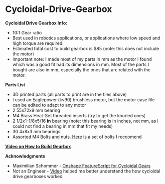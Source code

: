 # Cycloidal-Drive-Gearbox

**Cycloidal Drive Gearbox Info:**
- 10:1 Gear ratio
- Best used in robotics applications, or applications where low speed and high torque are required
- Estimated total cost to build gearbox is $85 (note: this does not include the motor)
- Important note: I made most of my parts in mm as the motor I found which was a good fit had its dimensions in mm. Most of the parts I bought are also in mm, especially the ones that are related with the motor. 

**Parts List**
- 3D printed parts (all parts to print are in the files above)
- I used an Eaglepower (kv90) brushless motor, but the motor case file can be edited to adapt to any motor
- 2 55x72x9 mm bearing
- M4 Brass Heat-Set threaded inserts (try to get the knurled ones)
- 2 1/2x1-1/8x5/16 **in** bearing (note: this bearing is in inches, not mm, as I could not find a bearing in mm that fit my needs)
- 30 4x8x3 mm bearings
- Assorted M4 Bolts and nuts. [Here](https://www.amazon.com/iExcell-Stainless-Socket-Button-Assortment/dp/B08Z7GQVQ9/ref=asc_df_B08Z7GQVQ9/?tag=hyprod-20&linkCode=df0&hvadid=693270340296&hvpos=&hvnetw=g&hvrand=3282987389614031573&hvpone=&hvptwo=&hvqmt=&hvdev=c&hvdvcmdl=&hvlocint=&hvlocphy=9194707&hvtargid=pla-1349145647708&mcid=820881df888c36f7a72e8f1f966980ca&th=1) is a set of bolts I reccomend

[**Video on How to Build Gearbox**](https://drive.google.com/file/d/1M7n9Yk40CGF0MDWzt1fGfLzIRFFRU5Fq/view?usp=sharing)

**Acknowledgments**
- Maximilian Schommer - [Onshape FeatureScript for Cycloidal Gears](https://cad.onshape.com/documents/347e6a9ae9d0992f4b101a70/w/d85d62ab1c292cc0d3314104/e/39a63585c0c29cabbfacb536)
- Not an Engineer - [Video](https://www.youtube.com/watch?v=YFJJkZm796I) helped me better understand the how cycloidal drive gearboxes worked
